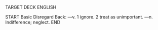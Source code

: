 TARGET DECK
ENGLISH

START
Basic
Disregard
Back: —v. 1 ignore. 2 treat as unimportant. —n. Indifference; neglect.
END
